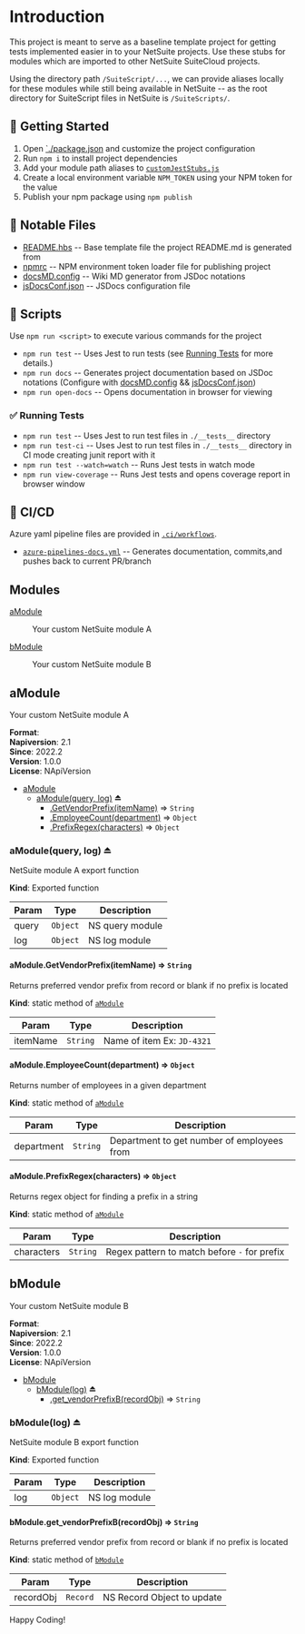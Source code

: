 # Introduction

This project is meant to serve as a baseline template project for getting tests implemented easier in to your NetSuite projects. Use these stubs for modules which are imported to other NetSuite SuiteCloud projects.

Using the directory path `/SuiteScript/...`, we can provide aliases locally for these modules while still being available in NetSuite -- as the root directory for SuiteScript files in NetSuite is `/SuiteScripts/`.

## 🎉 Getting Started

1. Open [`./package.json](./package.json) and customize the project configuration
2. Run `npm i` to install project dependencies
3. Add your module path aliases to [`customJestStubs.js`](./customJestStubs.js)
4. Create a local environment variable `NPM_TOKEN` using your NPM token for the value
5. Publish your npm package using `npm publish`

## 🧐 Notable Files

- [README.hbs](./.ci/templates/README.hbs) -- Base template file the project README.md is generated from
- [npmrc](./.npmrc) -- NPM environment token loader file for publishing project
- [docsMD.config](./.ci/config/docsMD.config.js) -- Wiki MD generator from JSDoc notations
- [jsDocsConf.json](./.ci/config/jsDocsConf.json) -- JSDocs configuration file

## 🔨 Scripts

Use `npm run <script>` to execute various commands for the project

- `npm run test` -- Uses Jest to run tests (see [Running Tests](#-running-tests) for more details.)
- `npm run docs` -- Generates project documentation based on JSDoc notations (Configure with [docsMD.config](./.ci/config/docsMD.config.js) && [jsDocsConf.json](./.ci/config/jsDocsConf.json))
- `npm run open-docs` -- Opens documentation in browser for viewing

### ✅ Running Tests

- `npm run test` -- Uses Jest to run test files in `./__tests__` directory
- `npm run test-ci` -- Uses Jest to run test files in `./__tests__` directory in CI mode creating junit report with it
- `npm run test --watch=watch` -- Runs Jest tests in watch mode
- `npm run view-coverage` -- Runs Jest tests and opens coverage report in browser window

## 👷 CI/CD

Azure yaml pipeline files are provided in [`.ci/workflows`](./.ci/workflows).

- [`azure-pipelines-docs.yml`](./.ci/workflows/azure-pipelines-docs.yml) -- Generates documentation, commits,and pushes back to current PR/branch

## Modules

<dl>
<dt><a href="#module_aModule">aModule</a></dt>
<dd><p>Your custom NetSuite module A</p>
</dd>
<dt><a href="#module_bModule">bModule</a></dt>
<dd><p>Your custom NetSuite module B</p>
</dd>
</dl>

<a name="module_aModule"></a>

## aModule
Your custom NetSuite module A

**Format**:   
**Napiversion**: 2.1  
**Since**: 2022.2  
**Version**: 1.0.0  
**License**: NApiVersion  

* [aModule](#module_aModule)
    * [aModule(query, log)](#exp_module_aModule--aModule) ⏏
        * [.GetVendorPrefix(itemName)](#module_aModule--aModule.GetVendorPrefix) ⇒ <code>String</code>
        * [.EmployeeCount(department)](#module_aModule--aModule.EmployeeCount) ⇒ <code>Object</code>
        * [.PrefixRegex(characters)](#module_aModule--aModule.PrefixRegex) ⇒ <code>Object</code>

<a name="exp_module_aModule--aModule"></a>

### aModule(query, log) ⏏
NetSuite module A export function

**Kind**: Exported function  

| Param | Type | Description |
| --- | --- | --- |
| query | <code>Object</code> | NS query module |
| log | <code>Object</code> | NS log module |

<a name="module_aModule--aModule.GetVendorPrefix"></a>

#### aModule.GetVendorPrefix(itemName) ⇒ <code>String</code>
Returns preferred vendor prefix from record or blank if no prefix is located

**Kind**: static method of [<code>aModule</code>](#exp_module_aModule--aModule)  

| Param | Type | Description |
| --- | --- | --- |
| itemName | <code>String</code> | Name of item Ex: `JD-4321` |

<a name="module_aModule--aModule.EmployeeCount"></a>

#### aModule.EmployeeCount(department) ⇒ <code>Object</code>
Returns number of employees in a given department

**Kind**: static method of [<code>aModule</code>](#exp_module_aModule--aModule)  

| Param | Type | Description |
| --- | --- | --- |
| department | <code>String</code> | Department to get number of employees from |

<a name="module_aModule--aModule.PrefixRegex"></a>

#### aModule.PrefixRegex(characters) ⇒ <code>Object</code>
Returns regex object for finding a prefix in a string

**Kind**: static method of [<code>aModule</code>](#exp_module_aModule--aModule)  

| Param | Type | Description |
| --- | --- | --- |
| characters | <code>String</code> | Regex pattern to match before `-` for prefix |

<a name="module_bModule"></a>

## bModule
Your custom NetSuite module B

**Format**:   
**Napiversion**: 2.1  
**Since**: 2022.2  
**Version**: 1.0.0  
**License**: NApiVersion  

* [bModule](#module_bModule)
    * [bModule(log)](#exp_module_bModule--bModule) ⏏
        * [.get_vendorPrefixB(recordObj)](#module_bModule--bModule.get_vendorPrefixB) ⇒ <code>String</code>

<a name="exp_module_bModule--bModule"></a>

### bModule(log) ⏏
NetSuite module B export function

**Kind**: Exported function  

| Param | Type | Description |
| --- | --- | --- |
| log | <code>Object</code> | NS log module |

<a name="module_bModule--bModule.get_vendorPrefixB"></a>

#### bModule.get\_vendorPrefixB(recordObj) ⇒ <code>String</code>
Returns preferred vendor prefix from record or blank if no prefix is located

**Kind**: static method of [<code>bModule</code>](#exp_module_bModule--bModule)  

| Param | Type | Description |
| --- | --- | --- |
| recordObj | <code>Record</code> | NS Record Object to update |


Happy Coding!
